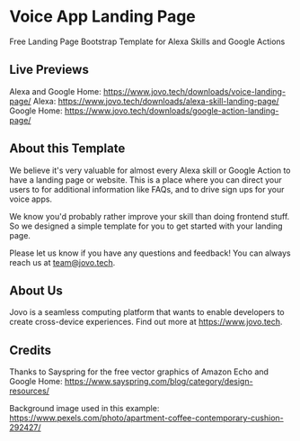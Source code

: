 # Voice App Landing Page
Free Landing Page Bootstrap Template for Alexa Skills and Google Actions

## Live Previews
Alexa and Google Home: https://www.jovo.tech/downloads/voice-landing-page/
Alexa: https://www.jovo.tech/downloads/alexa-skill-landing-page/
Google Home: https://www.jovo.tech/downloads/google-action-landing-page/


## About this Template
We believe it's very valuable for almost every Alexa skill or Google Action to have a landing page or website.
This is a place where you can direct your users to for additional information like FAQs, and to drive sign ups for your voice apps.

We know you'd probably rather improve your skill than doing frontend stuff. So we designed a simple template for you to get started with your landing page.

Please let us know if you have any questions and feedback! 
You can always reach us at team@jovo.tech.


## About Us
Jovo is a seamless computing platform that wants to enable developers to create cross-device experiences.
Find out more at https://www.jovo.tech.


## Credits
Thanks to Sayspring for the free vector graphics of Amazon Echo and Google Home: https://www.sayspring.com/blog/category/design-resources/

Background image used in this example: https://www.pexels.com/photo/apartment-coffee-contemporary-cushion-292427/
